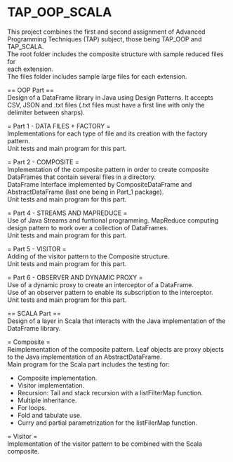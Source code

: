 # TAP_OOP_SCALA
This project combines the first and second assignment of Advanced Programming
Techniques (TAP) subject, those being TAP_OOP and TAP_SCALA.   
The root folder includes the composite structure with sample reduced files for   
each extension.   
The files folder includes sample large files for each extension.    

== OOP Part ==    
Design of a DataFrame library in Java using Design Patterns. It accepts CSV, JSON
and .txt files (.txt files must have a first line with only the delimiter between
sharps).

= Part 1 - DATA FILES + FACTORY =   
Implementations for each type of file and its creation with the factory pattern.   
Unit tests and main program for this part.

= Part 2 - COMPOSITE =   
Implementation of the composite pattern in order to create composite DataFrames
that contain several files in a directory.   
DataFrame Interface implemented by CompositeDataFrame and AbstractDataFrame (last
one being in Part_1 package).   
Unit tests and main program for this part.   

= Part 4 - STREAMS AND MAPREDUCE =   
Use of Java Streams and funtional programming. MapReduce computing design pattern
to work over a collection of DataFrames.   
Unit tests and main program for this part.

= Part 5 - VISITOR =   
Adding of the visitor pattern to the Composite structure.   
Unit tests and main program for this part.

= Part 6 - OBSERVER AND DYNAMIC PROXY =   
Use of a dynamic proxy to create an interceptor of a DataFrame.   
Use of an observer pattern to enable its subscription to the interceptor.   
Unit tests and main program for this part.

== SCALA Part ==      
Design of a layer in Scala that interacts with the Java implementation of the
DataFrame library.

= Composite =   
Reimplementation of the composite pattern. Leaf objects are proxy objects to the
Java implementation of an AbstractDataFrame.   
Main program for the Scala part includes the testing for:
- Composite implementation.
- Visitor implementation.
- Recursion: Tail and stack recursion with a listFilterMap function.
- Multiple inheritance.
- For loops.
- Fold and tabulate use.
- Curry and partial parametrization for the listFilerMap function.

= Visitor =      
Implementation of the visitor pattern to be combined with the Scala composite.
